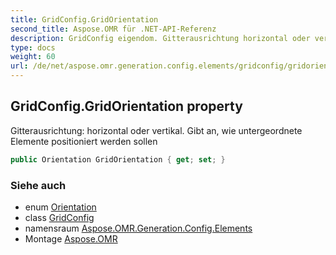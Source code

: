 ```yaml
---
title: GridConfig.GridOrientation
second_title: Aspose.OMR für .NET-API-Referenz
description: GridConfig eigendom. Gitterausrichtung horizontal oder vertikal. Gibt an wie untergeordnete Elemente positioniert werden sollen
type: docs
weight: 60
url: /de/net/aspose.omr.generation.config.elements/gridconfig/gridorientation/
---
```

## GridConfig.GridOrientation property

Gitterausrichtung: horizontal oder vertikal. Gibt an, wie untergeordnete Elemente positioniert werden sollen

```csharp
public Orientation GridOrientation { get; set; }
```

### Siehe auch

* enum [Orientation](../../../aspose.omr.generation/orientation/)
* class [GridConfig](../)
* namensraum [Aspose.OMR.Generation.Config.Elements](../../gridconfig/)
* Montage [Aspose.OMR](../../../)


